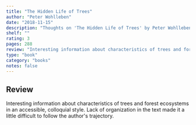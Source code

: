 ```yaml
---
title: "The Hidden Life of Trees"
author: "Peter Wohlleben"
date: "2018-11-15"
description: "Thoughts on 'The Hidden Life of Trees' by Peter Wohlleben."
shelf: ""
rating: 3
pages: 288
review: "Interesting information about characteristics of trees and forest ecosystems in an accessible, colloquial style. Lack of organization in the text made it a little difficult to follow the author's trajectory."
type: "book"
category: "books"
notes: false
---
```


## Review

Interesting information about characteristics of trees and forest ecosystems in an accessible, colloquial style. Lack of organization in the text made it a little difficult to follow the author's trajectory.
